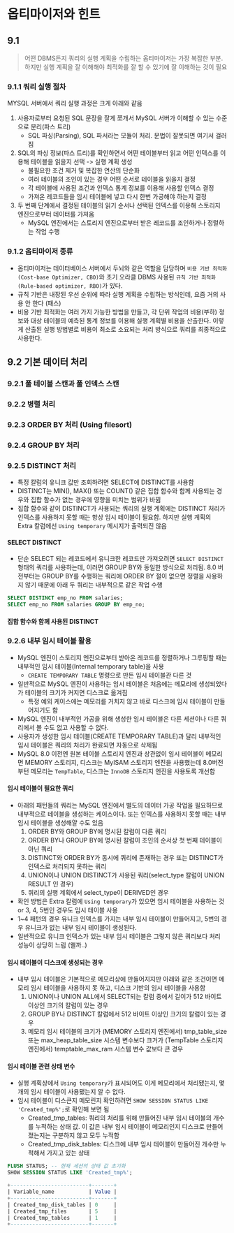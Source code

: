 # 옵티마이저와 힌트

## 9.1

> 어떤 DBMS든지 쿼리의 실행 계획을 수립하는 옵티마이저는 가장 복잡한 부분. 하지만 실행 계획을 잘 이해해야 최적화를 잘 할 수 있기에 잘 이해하는 것이 필요

### 9.1.1 쿼리 실행 절차

MYSQL 서버에서 쿼리 실행 과정은 크게 아래와 같음

1. 사용자로부터 요청된 SQL 문장을 잘게 쪼개서 MySQL 서버가 이해할 수 있는 수준으로 분리(파스 트리)
   - SQL 파싱(Parsing), SQL 파서라는 모듈이 처리. 문법이 잘못되면 여기서 걸러짐
2. SQL의 파싱 정보(파스 트리)를 확인하면서 어떤 테이블부터 읽고 어떤 인덱스를 이용해 테이블을 읽을지 선택 -> 실행 계획 생성
   - 불필요한 조건 제거 및 복잡한 연산의 단순화
   - 여러 테이블의 조인이 있는 경우 어떤 순서로 테이블을 읽을지 결정
   - 각 테이블에 사용된 조건과 인덱스 통계 정보를 이용해 사용할 인덱스 결정
   - 가져온 레코드들을 임시 테이블에 넣고 다시 한번 가공해야 하는지 결정
3. 두 번째 단계에서 결정된 테이블의 읽기 순서나 선택된 인덱스를 이용해 스토리지 엔진으로부터 데이터를 가져옴
   - MySQL 엔진에서는 스토리지 엔진으로부터 받은 레코드를 조인하거나 정렬하는 작업 수행


### 9.1.2 옵티마이저 종류

- 옵티마이저는 데이터베이스 서버에서 두뇌와 같은 역할을 담당하며 `비용 기반 최적화(Cost-base Optimizer, CBO)`와 초기 오라클 DBMS 사용된 `규칙 기반 최적화(Rule-based optimizer, RBO)`가 있다.
- 규칙 기반은 내장된 우선 순위에 따라 실행 계획을 수립하는 방식인데, 요즘 거의 사용 안 한다 (패스)
- 비용 기반 최적화는 여러 가지 가능한 방법을 만들고, 각 단위 작업의 비용(부하) 정보와 대상 테이블의 예측된 통계 정보를 이용해 실행 계획별 비용을 산출한다. 이렇게 산출된 실행 방법별로 비용이 최소로 소요되는 처리 방식으로 쿼리를 최종적으로 사용한다.

## 9.2 기본 데이터 처리

### 9.2.1 풀 테이블 스캔과 풀 인덱스 스캔

### 9.2.2 병렬 처리

### 9.2.3 ORDER BY 처리 (Using filesort)

### 9.2.4 GROUP BY 처리

### 9.2.5 DISTINCT 처리

- 특정 칼럼의 유니크 값만 조회하려면 SELECT에 DISTINCT를 사용함
- DISTINCT는 MIN(), MAX() 또는 COUNT() 같은 집합 함수와 함께 사용되는 경우와 집합 함수가 없는 경우에 영향을 미치는 범위가 바뀜
- 집합 함수와 같이 DISTINCT가 사용되는 쿼리의 실행 계획에는 DISTINCT 처리가 인덱스를 사용하지 못할 때는 항상 임시 테이블이 필요함. 하지만 실행 계획의 Extra 칼럼에선 `Using temporary` 메시지가 출력되진 않음

#### SELECT DISTINCT

- 단순 SELECT 되는 레코드에서 유니크한 레코드만 가져오려면 `SELECT DISTINCT` 형태의 쿼리를 사용하는데, 이러면 GROUP BY와 동일한 방식으로 처리됨. 8.0 버전부터는 GROUP BY를 수행하는 쿼리에 ORDER BY 절이 없으면 정렬을 사용하지 않기 때문에 아래 두 쿼리는 내부적으로 같은 작업 수행

```sql
SELECT DISTINCT emp_no FROM salaries;
SELECT emp_no FROM salaries GROUP BY emp_no;
```

#### 집합 함수와 함께 사용된 DISTINCT

### 9.2.6 내부 임시 테이블 활용

- MySQL 엔진이 스토리지 엔진으로부터 받아온 레코드를 정렬하거나 그루핑할 때는 내부적인 임시 테이블(Internal temporary table)을 사용
  - `CREATE TEMPORARY TABLE` 명령으로 만든 임시 테이블관 다른 것
- 일반적으로 MySQL 엔진이 사용하는 임시 테이블은 처음에는 메모리에 생성되었다가 테이블의 크기가 커지면 디스크로 옮겨짐
  - 특정 예외 케이스에는 메모리를 거치지 않고 바로 디스크에 임시 테이블이 만들어지기도 함
- MySQL 엔진이 내부적인 가공을 위해 생성한 임시 테이블은 다른 세션이나 다른 쿼리에서 볼 수도 없고 사용할 수 없다.
- 사용자가 생성한 임시 테이블(CREATE TEMPORARY TABLE)과 달리 내부적인 임시 테이블은 쿼리의 처리가 완료되면 자동으로 삭제됨
- MySQL 8.0 이전엔 원본 테이블 스토리지 엔진과 상관없이 임시 테이블이 메모리면 MEMORY 스토리지, 디스크는 MyISAM 스토리지 엔진을 사용했는데 8.0버전부턴 메모리는 `TempTable`, 디스크는 `InnoDB` 스토리지 엔진을 사용토록 개선함

#### 임시 테이블이 필요한 쿼리

- 아래의 패턴들의 쿼리는 MySQL 엔진에서 별도의 데이터 가공 작업을 필요하므로 내부적으로 테이블을 생성하는 케이스이다.
또는 인덱스를 사용하지 못할 때는 내부 임시 테이블을 생성해얄 수도 있음
  1. ORDER BY와 GROUP BY에 명시된 칼럼이 다른 쿼리
  2. ORDER BY나 GROUP BY에 명시된 칼럼이 조인의 순서상 첫 번째 테이블이 아닌 쿼리
  3. DISTINCT와 ORDER BY가 동시에 쿼리에 존재하는 경우 또는 DISTINCT가 인덱스로 처리되지 못하는 쿼리
  4. UNION이나 UNION DISTINCT가 사용된 쿼리(select_type 칼럼이 UNION RESULT 인 경우)
  5. 쿼리의 실행 계획에서 select_type이 DERIVED인 경우
- 확인 방법은 Extra 칼럼에 `Using temporary`가 있으면 임시 테이블을 사용하는 것 or 3, 4, 5번인 경우도 임시 테이블 사용
- 1~4 패턴의 경우 유니크 인덱스를 가지는 내부 임시 테이블이 만들어지고, 5번의 경우 유니크가 없는 내부 임시 테이블이 생성된다.
- 일반적으로 유니크 인덱스가 있는 내부 임시 테이블은 그렇지 않은 쿼리보다 처리 성능이 상당히 느림 (왤까..)

#### 임시 테이블이 디스크에 생성되는 경우

- 내부 임시 테이블은 기본적으로 메모리상에 만들어지지만 아래와 같은 조건이면 메모리 임시 테이블을 사용하지 못 하고, 디스크 기반의 임시 테이블을 사용함
  1. UNION이나 UNION ALL에서 SELECT되는 칼럼 중에서 길이가 512 바이트 이상인 크기의 칼럼이 있는 경우
  2. GROUP BY나 DISTINCT 칼럼에서 512 바이트 이상인 크기의 칼럼이 있는 경우
  3. 메모리 임시 테이블의 크기가 (MEMORY 스토리지 엔진에서) tmp_table_size 또는 max_heap_table_size 시스템 변수보다 크거가 (TempTable 스토리지 엔진에서) temptable_max_ram 시스템 변수 값보다 큰 경우

#### 임시 테이블 관련 상태 변수

- 실행 계획상에서 `Using temporary`가 표시되어도 이게 메모리에서 처리됐는지, 몇 개의 임시 테이블이 사용됐는지 알 수 없다.
- 임시 테이블이 디스큰지 메모린지 확인하려면 `SHOW SESSION STATUS LIKE 'Created_tmp%';`로 확인해 보면 됨
  - Created_tmp_tables: 쿼리의 처리를 위해 만들어진 내부 임시 테이블의 개수를 누적하는 상태 값. 이 값은 내부 임시 테이블이 메모리인지 디스크로 만들어졌는지는 구분하지 않고 모두 누적함
  - Created_tmp_disk_tables: 디스크에 내부 임시 테이블이 만들어진 개수만 누적해서 가지고 있는 상태
  
```sql
FLUSH STATUS; -- 현재 세션의 상태 값 초기화
SHOW SESSION STATUS LIKE 'Created_tmp%';

+-------------------------+-------+
| Variable_name           | Value |
+-------------------------+-------+
| Created_tmp_disk_tables | 0     |
| Created_tmp_files       | 5     |
| Created_tmp_tables      | 1     |
+-------------------------+-------+
```